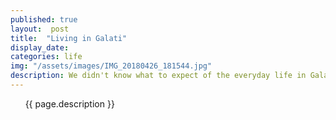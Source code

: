 ```yaml
---
published: true
layout:  post
title:  "Living in Galati"
display_date:
categories: life
img: "/assets/images/IMG_20180426_181544.jpg"
description: We didn't know what to expect of the everyday life in Galati but we had enough time to discover it.
---
```


&nbsp;&nbsp;&nbsp;&nbsp;&nbsp;&nbsp;{{ page.description }}

&nbsp;&nbsp;&nbsp;&nbsp;&nbsp;&nbsp;

<!-- <img src="aaaa" width="100%"/> -->
